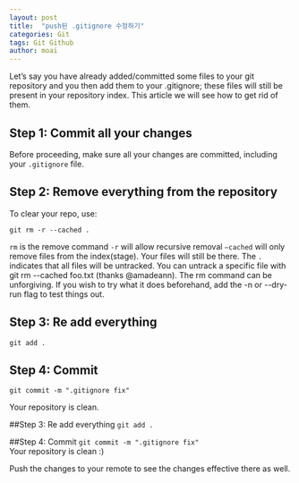 ```yaml
---
layout: post
title:  "push된 .gitignore 수정하기"
categories: Git
tags: Git Github
author: moai
---
```


Let’s say you have already added/committed some files to your git repository and you then add them to your .gitignore; these files will still be present in your repository index. This article we will see how to get rid of them.

## Step 1: Commit all your changes
Before proceeding, make sure all your changes are committed, including your `.gitignore` file.

## Step 2: Remove everything from the repository
To clear your repo, use:

```
git rm -r --cached .
```
`rm` is the remove command
`-r` will allow recursive removal
`–cached` will only remove files from the index(stage). Your files will still be there.
The `.` indicates that all files will be untracked. You can untrack a specific file with git rm --cached foo.txt (thanks @amadeann).
The rm command can be unforgiving. If you wish to try what it does beforehand, add the -n or --dry-run flag to test things out.

## Step 3: Re add everything
```
git add .
```
## Step 4: Commit
```
git commit -m ".gitignore fix"
```
Your repository is clean.

##Step 3: Re add everything
`git add .`

##Step 4: Commit
`git commit -m ".gitignore fix"`  
Your repository is clean :)

Push the changes to your remote to see the changes effective there as well.
